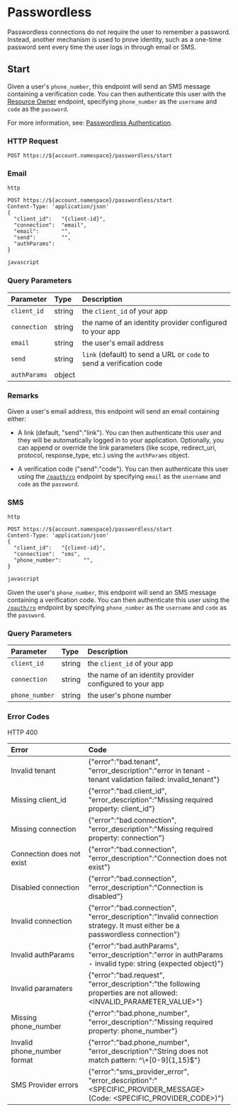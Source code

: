 # Passwordless

Passwordless connections do not require the user to remember a password. Instead, another mechanism is used to prove identity, such as a one-time password sent every time the user logs in through email or SMS.

## Start

Given a user's `phone_number`, this endpoint will send an SMS message containing a verification code. You can then authenticate this user with the [Resource Owner](#resource-owner) endpoint, specifying `phone_number` as the `username` and `code` as  the `password`.

<aside class="notice">
For more information, see: <a href="/connections/passwordless">Passwordless Authentication</a>.
</aside>

### HTTP Request

`POST https://${account.namespace}/passwordless/start`

### Email

```http
http
```

```shell
POST https://${account.namespace}/passwordless/start
Content-Type: 'application/json'
{
  "client_id":   "{client-id}",
  "connection":  "email",
  "email":       "",
  "send":        "",
  "authParams":  
}
```

```javascript
javascript
```

### Query Parameters

| Parameter        | Type       | Description |
|:-----------------|:-----------|:------------|
| `client_id`      | string     | the `client_id` of your app |
| `connection`     | string     | the name of an identity provider configured to your app |
| `email`          | string     | the user's email address |
| `send`           | string     | `link` (default) to send a URL or `code` to send a verification code |
| `authParams`     | object     | |

### Remarks

Given a user's email address, this endpoint will send an email containing either:

* A link (default, "send":"link"). You can then authenticate this user and they will be automatically logged in to your application. Optionally, you can append or override the link parameters (like scope, redirect_uri, protocol, response_type, etc.) using the `authParams` object.

* A verification code ("send":"code"). You can then authenticate this user using the [`/oauth/ro`](#ro) endpoint by specifying `email` as the `username` and `code` as the `password`.

### SMS

```http
http
```

```shell
POST https://${account.namespace}/passwordless/start
Content-Type: 'application/json'
{
  "client_id":   "{client-id}",
  "connection":  "sms",
  "phone_number":       "",
}
```

```javascript
javascript
```

Given the user's `phone_number`, this endpoint will send an SMS message containing a verification code. You can then authenticate this user using the [`/oauth/ro`](#ro) endpoint by specifying `phone_number` as the `username` and `code` as the `password`.

### Query Parameters

| Parameter        | Type       | Description |
|:-----------------|:-----------|:------------|
| `client_id`      | string     | the `client_id` of your app |
| `connection`     | string     | the name of an identity provider configured to your app |
| `phone_number`          | string     | the user's phone number |

### Error Codes

HTTP 400

| Error            | Code       |
|:-----------------|:-----------|
| Invalid tenant | {"error":"bad.tenant", "error\_description":"error in tenant - tenant validation failed: invalid\_tenant"} |
| Missing client_id | {"error":"bad.client\_id", "error\_description":"Missing required property: client_id"} |
| Missing connection | {"error":"bad.connection", "error_description":"Missing required property: connection"} |
| Connection does not exist | {"error":"bad.connection", "error_description":"Connection does not exist"} |
| Disabled&nbsp;connection | {"error":"bad.connection", "error_description":"Connection is disabled"} |
| Invalid connection | {"error":"bad.connection", "error_description":"Invalid connection strategy. It must either be a passwordless connection"} |
| Invalid authParams | {"error":"bad.authParams", "error_description":"error in authParams - invalid type: string (expected object)"} |
| Invalid paramaters | {"error":"bad.request", "error\_description":"the following properties are not allowed: <INVALID_PARAMETER_VALUE>"} |
| Missing phone_number | {"error":"bad.phone\_number", "error\_description":"Missing required property: phone_number"} |
| Invalid phone_number format | {"error":"bad.phone\_number", "error_description":"String does not match pattern: ^\\+[0-9]{1,15}$"} |
| SMS Provider errors | {"error":"sms\_provider\_error", "error\_description":"<SPECIFIC_PROVIDER_MESSAGE> (Code: <SPECIFIC_PROVIDER_CODE>)"} |
